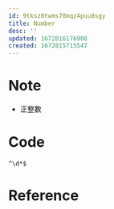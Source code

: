 ```yaml
---
id: 9tksz0twms78mqz4puu8sgy
title: Number
desc: ''
updated: 1672816176908
created: 1672815715547
---
```


# Note
- 正整數

# Code
``` 
^\d*$
```
# Reference
